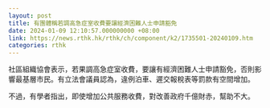 ```yaml
---
layout: post
title: 有團體稱若調高急症室收費要讓經濟困難人士申請豁免
date: 2024-01-09 12:10:57.000000000 +08:00
link: https://news.rthk.hk/rthk/ch/component/k2/1735501-20240109.htm
categories: rthk
---
```


社區組織協會表示，若果調高急症室收費，要讓有經濟困難人士申請豁免，否則影響最基層市民。有立法會議員認為，違例泊車、遲交報稅表等罰款有空間增加。

不過，有學者指出，即使增加公共服務收費，對改善政府千億財赤，幫助不大。

